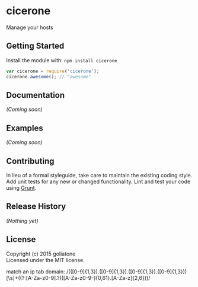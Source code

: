 # cicerone

Manage your hosts

## Getting Started
Install the module with: `npm install cicerone`

```javascript
var cicerone = require('cicerone');
cicerone.awesome(); // "awesome"
```

## Documentation
_(Coming soon)_

## Examples
_(Coming soon)_

## Contributing
In lieu of a formal styleguide, take care to maintain the existing coding style. Add unit tests for any new or changed functionality. Lint and test your code using [Grunt](http://gruntjs.com/).

## Release History
_(Nothing yet)_

## License
Copyright (c) 2015 goliatone  
Licensed under the MIT license.

match an ip tab domain:
/(([0-9]{1,3})\.([0-9]{1,3})\.([0-9]{1,3})\.([0-9]{1,3}))[\s]+((?:[A-Za-z0-9]\.?)([A-Za-z0-9\-]{0,61}\.[A-Za-z]{2,6}))/
